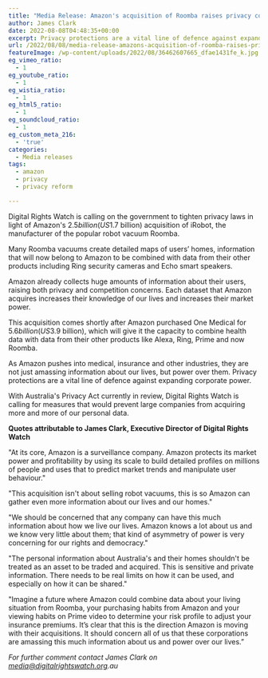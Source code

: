```yaml
---
title: "Media Release: Amazon's acquisition of Roomba raises privacy concerns"
author: James Clark
date: 2022-08-08T04:48:35+00:00
excerpt: Privacy protections are a vital line of defence against expanding corporate power.
url: /2022/08/08/media-release-amazons-acquisition-of-roomba-raises-privacy-concerns/
featureImage: /wp-content/uploads/2022/08/36462607665_dfae1431fe_k.jpg
eg_vimeo_ratio:
  - 1
eg_youtube_ratio:
  - 1
eg_wistia_ratio:
  - 1
eg_html5_ratio:
  - 1
eg_soundcloud_ratio:
  - 1
eg_custom_meta_216:
  - 'true'
categories:
  - Media releases
tags:
  - amazon
  - privacy
  - privacy reform

---
```

Digital Rights Watch is calling on the government to tighten privacy laws in light of Amazon's $2.5 billion (US$1.7 billion) acquisition of iRobot, the manufacturer of the popular robot vacuum Roomba.

Many Roomba vacuums create detailed maps of users&#8217; homes, information that will now belong to Amazon to be combined with data from their other products including Ring security cameras and Echo smart speakers.

Amazon already collects huge amounts of information about their users, raising both privacy and competition concerns. Each dataset that Amazon acquires increases their knowledge of our lives and increases their market power.

This acquisition comes shortly after Amazon purchased One Medical for $5.6 billion (US$3.9 billion), which will give it the capacity to combine health data with data from their other products like Alexa, Ring, Prime and now Roomba.

As Amazon pushes into medical, insurance and other industries, they are not just amassing information about our lives, but power over them. Privacy protections are a vital line of defence against expanding corporate power.

With Australia's Privacy Act currently in review, Digital Rights Watch is calling for measures that would prevent large companies from acquiring more and more of our personal data.

**Quotes attributable to James Clark, Executive Director of Digital Rights Watch**

"At its core, Amazon is a surveillance company. Amazon protects its market power and profitability by using its scale to build detailed profiles on millions of people and uses that to predict market trends and manipulate user behaviour."

"This acquisition isn't about selling robot vacuums, this is so Amazon can gather even more information about our lives and our homes."

"We should be concerned that any company can have this much information about how we live our lives. Amazon knows a lot about us and we know very little about them; that kind of asymmetry of power is very concerning for our rights and democracy."

"The personal information about Australia's and their homes shouldn't be treated as an asset to be traded and acquired. This is sensitive and private information. There needs to be real limits on how it can be used, and especially on how it can be shared."

"Imagine a future where Amazon could combine data about your living situation from Roomba, your purchasing habits from Amazon and your viewing habits on Prime video to determine your risk profile to adjust your insurance premiums. It&#8217;s clear that this is the direction Amazon is moving with their acquisitions. It should concern all of us that these corporations are amassing this much information about us and power over our lives.&#8221;

_For further comment contact James Clark on media@digitalrightswatch.org.au_

